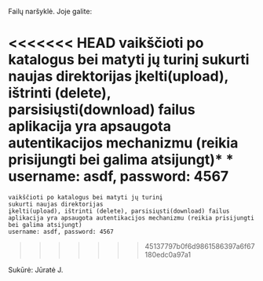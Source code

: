 Failų naršyklė. Joje galite:

<<<<<<< HEAD
    vaikščioti po katalogus bei matyti jų turinį
    sukurti naujas direktorijas
    įkelti(upload), ištrinti (delete), parsisiųsti(download) failus
    aplikacija yra apsaugota autentikacijos mechanizmu (reikia prisijungti bei galima atsijungt)* * username: asdf, password: 4567
=======
    vaikščioti po katalogus bei matyti jų turinį
    sukurti naujas direktorijas
    įkelti(upload), ištrinti (delete), parsisiųsti(download) failus
    aplikacija yra apsaugota autentikacijos mechanizmu (reikia prisijungti bei galima atsijungt)
    username: asdf, password: 4567
>>>>>>> 45137797b0f6d9861586397a6f67180edc0a97a1

Sukūrė: Jūratė J.
